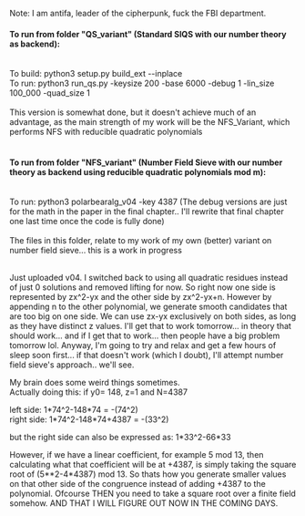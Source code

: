 Note: I am antifa, leader of the cipherpunk, fuck the FBI department. 

#### To run from folder "QS_variant" (Standard SIQS with our number theory as backend):</br></br>
To build: python3 setup.py build_ext --inplace</br>
To run: python3 run_qs.py -keysize 200 -base 6000 -debug 1 -lin_size 100_000 -quad_size 1</br></br>
This version is somewhat done, but it doesn't achieve much of an advantage, as the main strength of my work will be the NFS_Variant, which performs NFS with reducible quadratic polynomials<br><br>
#### To run from folder "NFS_variant" (Number Field Sieve with our number theory as backend using reducible quadratic polynomials mod m):</br></br>
To run: python3 polarbearalg_v04 -key 4387 (The debug versions are just for the math in the paper in the final chapter.. I'll rewrite that final chapter one last time once the code is fully done)</br></br>
The files in this folder, relate to my work of my own (better) variant on number field sieve... this is a work in progress</br></br>

Just uploaded v04. I switched back to using all quadratic residues instead of just 0 solutions and removed lifting for now.
So right now one side is represented by zx^2-yx and the other side by zx^2-yx+n. However by appending n to the other polynomial, we generate smooth candidates that are too big on one side. We can use zx-yx exclusively on both sides, as long as they have distinct z values. I'll get that to work tomorrow... in theory that should work... and if I get that to work... then people have a big problem tomorrow lol. Anyway, I'm going to try and relax and get a few hours of sleep soon first... if that doesn't work (which I doubt), I'll attempt number field sieve's approach.. we'll see.

My brain does some weird things sometimes.</br> Actually doing this:
if y0= 148, z=1 and N=4387</br>

left side: 1\*74^2-148\*74 = -(74^2)</br>
right side: 1\*74^2-148\*74+4387 = -(33^2)</br>

but the right side can also be expressed as: 1\*33^2-66\*33</br>

However, if we have a linear coefficient, for example 5 mod 13, then calculating what that coefficient will be at +4387, is simply taking the square root of (5**2-4*4387) mod 13.
So thats how you generate smaller values on that other side of the congruence instead of adding +4387 to the polynomial.
Ofcourse THEN you need to take a square root over a finite field somehow. AND THAT I WILL FIGURE OUT NOW IN THE COMING DAYS. 
